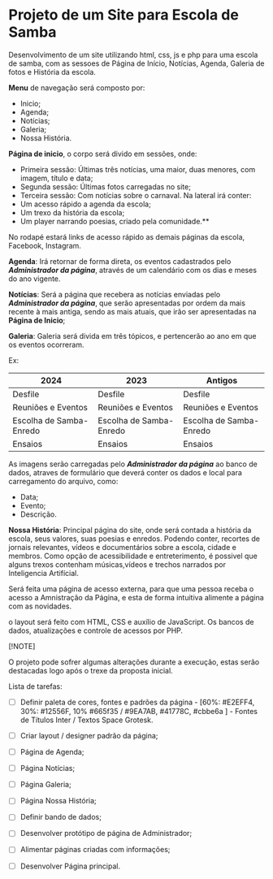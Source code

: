 ﻿
# Projeto de um Site para Escola de Samba


Desenvolvimento de um site utilizando html, css, js e php para uma escola de samba, com as sessoes de Página de Início, Notícias, Agenda, Galeria de fotos e História da escola.

**Menu** de navegação será composto por: 
- Inicio;
- Agenda;
- Notícias;
- Galeria;
- Nossa História.

**Página de inicio**, o corpo será divido em sessões, onde:
- Primeira sessão: Últimas três notícias, uma maior, duas menores, com imagem, título e data;
- Segunda sessão: Últimas fotos carregadas no site;
- Terceira sessão: Com notícias sobre o carnaval.
Na lateral irá conter:
- Um acesso rápido a agenda da escola;
- Um trexo da história da escola;
- Um player narrando poesias, criado pela comunidade.**

No rodapé estará links de acesso rápido as demais páginas da escola, Facebook, Instagram.

**Agenda**: Irá retornar de forma direta, os eventos cadastrados pelo ***Administrador da página***, através de um calendário com os dias e meses do ano vigente.

**Notícias**: Será a página que recebera as notícias enviadas pelo ***Administrador da página***, que serão apresentadas por ordem da mais recente à mais antiga, sendo as mais atuais, que irão ser apresentadas na **Página de Inicio**;

**Galeria**: Galeria será divida em três tópicos, e pertencerão ao ano em que os eventos ocorreram. 

Ex:


|2024|2023|Antigos|
|----|----|-------|
|Desfile|Desfile|Desfile|
|Reuniões e Eventos|Reuniões e Eventos|Reuniões e Eventos|
|Escolha de Samba-Enredo|Escolha de Samba-Enredo|Escolha de Samba-Enredo|
|Ensaios|Ensaios|Ensaios|

As imagens serão carregadas pelo ***Administrador da página*** ao banco de dados, atraves de formulário que deverá conter os dados e local para carregamento do arquivo, como: 
- Data;
- Evento;
- Descrição. 

**Nossa História**:  Principal página do site, onde será contada a história da escola, seus valores, suas poesias e enredos. Podendo conter, recortes de jornais relevantes, vídeos e documentários sobre a escola, cidade e membros. Como opção de acessibilidade e entreterimento, é possivel que alguns trexos contenham músicas,vídeos e trechos narrados por  Inteligencia Artifícial.

Será feita uma página de acesso externa, para que uma pessoa receba o acesso a Amnistração da Página, e esta de forma intuitiva alimente a página com as novidades.

o layout será feito com HTML, CSS e auxílio de JavaScript. Os bancos de dados, atualizações e controle de acessos por PHP.

[!NOTE]

O projeto pode sofrer algumas alterações durante a execução, estas serão destacadas logo após o trexe da proposta inicial.


Lista de tarefas: 

- [ ]   Definir paleta de cores, fontes e padrões da página - [60%: #E2EFF4, 30%: #12556F, 10% #665f35 / #9EA7AB, #41778C, #cbbe6a ] - Fontes de Títulos Inter / Textos Space Grotesk.
- [ ]   Criar layout / designer padrão da página;
- [ ]   Página de Agenda;
- [ ]   Página Notícias;
- [ ]   Página Galeria;
- [ ]   Página Nossa História;
- [ ]   Definir bando de dados;
- [ ]   Desenvolver protótipo de página de Administrador;
- [ ]   Alimentar páginas criadas com informações;
- [ ]   Desenvolver Página principal.

